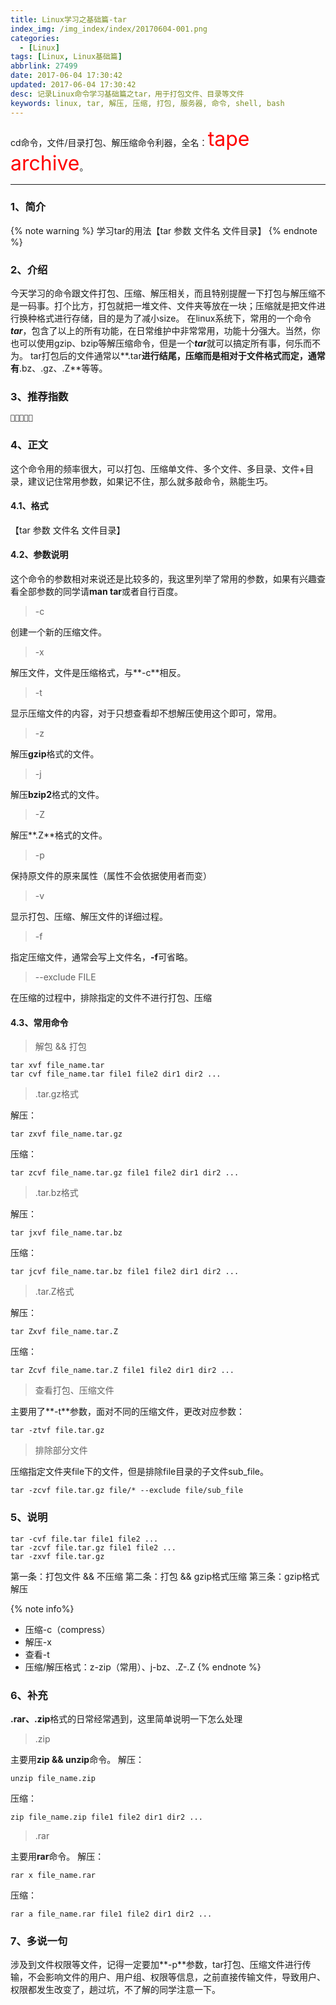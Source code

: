 ```yaml
---
title: Linux学习之基础篇-tar
index_img: /img_index/index/20170604-001.png
categories:
  - [Linux]
tags: [Linux, Linux基础篇]
abbrlink: 27499
date: 2017-06-04 17:30:42
updated: 2017-06-04 17:30:42
desc: 记录Linux命令学习基础篇之tar，用于打包文件、目录等文件
keywords: linux, tar, 解压, 压缩, 打包, 服务器, 命令, shell, bash
---
```


cd命令，文件/目录打包、解压缩命令利器，全名：<font size=6.5 color='red'>tape archive</font>。


<!--more-->
<hr />

### 1、简介
{% note warning %}
学习tar的用法【tar 参数 文件名 文件目录】
{% endnote %}

### 2、介绍

今天学习的命令跟文件打包、压缩、解压相关，而且特别提醒一下打包与解压缩不是一码事。打个比方，打包就把一堆文件、文件夹等放在一块；压缩就是把文件进行换种格式进行存储，目的是为了减小size。
在linux系统下，常用的一个命令***tar***，包含了以上的所有功能，在日常维护中非常常用，功能十分强大。当然，你也可以使用gzip、bzip等解压缩命令，但是一个***tar***就可以搞定所有事，何乐而不为。
tar打包后的文件通常以**.tar**进行结尾，压缩而是相对于文件格式而定，通常有**.bz、.gz、.Z**等等。

### 3、推荐指数
```
🌟🌟🌟🌟🌟
```

### 4、正文

这个命令用的频率很大，可以打包、压缩单文件、多个文件、多目录、文件+目录，建议记住常用参数，如果记不住，那么就多敲命令，熟能生巧。

#### 4.1、格式

【tar 参数 文件名 文件目录】

#### 4.2、参数说明
这个命令的参数相对来说还是比较多的，我这里列举了常用的参数，如果有兴趣查看全部参数的同学请**man tar**或者自行百度。

> -c

创建一个新的压缩文件。

> -x

解压文件，文件是压缩格式，与**-c**相反。

> -t

显示压缩文件的内容，对于只想查看却不想解压使用这个即可，常用。

> -z

解压**gzip**格式的文件。

> -j

解压**bzip2**格式的文件。

> -Z

解压**.Z**格式的文件。

> -p

保持原文件的原来属性（属性不会依据使用者而变）

> -v

显示打包、压缩、解压文件的详细过程。

> -f

指定压缩文件，通常会写上文件名，**-f**可省略。

> --exclude FILE

在压缩的过程中，排除指定的文件不进行打包、压缩

#### 4.3、常用命令

> 解包 && 打包

```
tar xvf file_name.tar
tar cvf file_name.tar file1 file2 dir1 dir2 ...
```

> .tar.gz格式

解压：
```
tar zxvf file_name.tar.gz
```
压缩：
```
tar zcvf file_name.tar.gz file1 file2 dir1 dir2 ...
```

> .tar.bz格式

解压：
```
tar jxvf file_name.tar.bz
```
压缩：
```
tar jcvf file_name.tar.bz file1 file2 dir1 dir2 ...
```

> .tar.Z格式

解压：
```
tar Zxvf file_name.tar.Z
```
压缩：
```
tar Zcvf file_name.tar.Z file1 file2 dir1 dir2 ...
```

> 查看打包、压缩文件

主要用了**-t**参数，面对不同的压缩文件，更改对应参数：
```
tar -ztvf file.tar.gz
```

> 排除部分文件

压缩指定文件夹file下的文件，但是排除file目录的子文件sub_file。
```
tar -zcvf file.tar.gz file/* --exclude file/sub_file
```

### 5、说明

```
tar -cvf file.tar file1 file2 ...
tar -zcvf file.tar.gz file1 file2 ...
tar -zxvf file.tar.gz
```
第一条：打包文件 && 不压缩
第二条：打包 && gzip格式压缩
第三条：gzip格式解压

{% note info%}
- 压缩-c（compress）
- 解压-x
- 查看-t
- 压缩/解压格式：z-zip（常用）、j-bz、.Z-.Z
{% endnote %}

### 6、补充

**.rar、.zip**格式的日常经常遇到，这里简单说明一下怎么处理

> .zip

主要用**zip && unzip**命令。
解压：
```
unzip file_name.zip
```
压缩：
```
zip file_name.zip file1 file2 dir1 dir2 ...
```

> .rar

主要用**rar**命令。
解压：
```
rar x file_name.rar
```
压缩：
```
rar a file_name.rar file1 file2 dir1 dir2 ...
```


### 7、多说一句

涉及到文件权限等文件，记得一定要加**-p**参数，tar打包、压缩文件进行传输，不会影响文件的用户、用户组、权限等信息，之前直接传输文件，导致用户、权限都发生改变了，趟过坑，不了解的同学注意一下。
